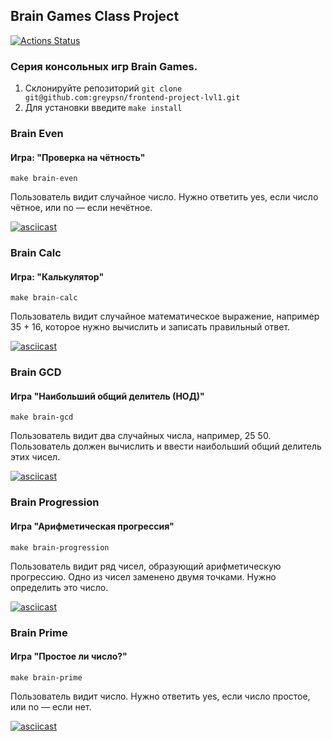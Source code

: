 ## Brain Games Class Project

[![Actions Status](https://github.com/greypsn/frontend-project-lvl1/workflows/hexlet-check/badge.svg)](https://github.com/greypsn/frontend-project-lvl1/actions)

### Серия консольных игр Brain Games.

1. Склонируйте репозиторий `git clone git@github.com:greypsn/frontend-project-lvl1.git`
2. Для установки введите `make install`

### Brain Even

#### Игра: "Проверка на чётность"

`make brain-even`

Пользователь видит случайное число. Нужно ответить yes, если число чётное, или no — если нечётное.

[![asciicast](https://asciinema.org/a/xvgvF2ctfZ0inonwmedZ5Nfs9.svg)](https://asciinema.org/a/xvgvF2ctfZ0inonwmedZ5Nfs9)

### Brain Calc

#### Игра: "Калькулятор"

`make brain-calc`

Пользователь видит случайное математическое выражение, например 35 + 16, которое нужно вычислить и записать правильный ответ.

[![asciicast](https://asciinema.org/a/VPdAvrQyzXEC9S76j03kbocy3.svg)](https://asciinema.org/a/VPdAvrQyzXEC9S76j03kbocy3)

### Brain GCD

#### Игра "Наибольший общий делитель (НОД)"

`make brain-gcd`

Пользователь видит два случайных числа, например, 25 50. Пользователь должен вычислить и ввести наибольший общий делитель этих чисел.

[![asciicast](https://asciinema.org/a/n6LtjNiQzTvqAKgjW908f8czA.svg)](https://asciinema.org/a/n6LtjNiQzTvqAKgjW908f8czA)

### Brain Progression

#### Игра "Арифметическая прогрессия"

`make brain-progression`

Пользователь видит ряд чисел, образующий арифметическую прогрессию. Одно из чисел заменено двумя точками. Нужно определить это число.

[![asciicast](https://asciinema.org/a/XEplO59036yShy1MMaI1Xsafd.svg)](https://asciinema.org/a/XEplO59036yShy1MMaI1Xsafd)

### Brain Prime

#### Игра "Простое ли число?"

`make brain-prime`

Пользователь видит число. Нужно ответить yes, если число простое, или no — если нет.

[![asciicast](https://asciinema.org/a/7Wvcek9piID9ff6cG0dPW0pup.svg)](https://asciinema.org/a/7Wvcek9piID9ff6cG0dPW0pup)